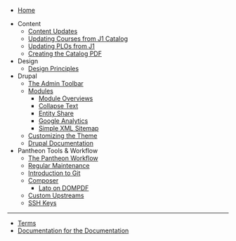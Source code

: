 <!-- docs/_sidebar.md -->

* [Home](/)
- Content
	* [Content Updates](/content-updates.md)
	* [Updating Courses from J1 Catalog](/updating-courses-catalog.md)
	* [Updating PLOs from J1](/updating-program-learning-outcomes.md)
	* [Creating the Catalog PDF](/creating-the-catalog-pdf.md)
- Design
	* [Design Principles](/design-principles.md)
- Drupal
	* [The Admin Toolbar](/the-admin-toolbar.md)
	* [Modules](/modules.md)
		* [Module Overviews](/module-overviews.md)
		* [Collapse Text](/collapse-text.md)
		* [Entity Share](/entity-share.md)
		* [Google Analytics](/google-analytics.md)
		* [Simple XML Sitemap](/simple-xml-sitemap.md)
	* [Customizing the Theme](/customizing-the-theme.md)
	* [Drupal Documentation](https://www.drupal.org/documentation)
- Pantheon Tools & Workflow
	* [The Pantheon Workflow](/the-pantheon-workflow.md)
	* [Regular Maintenance](/regular-maintenance.md)
	* [Introduction to Git](/introduction-to-git.md)
	* [Composer](/composer.md)
		* [Lato on DOMPDF](/lato-on-dompdf.md)
	* [Custom Upstreams](/custom-upstreams.md)
	* [SSH Keys](/ssh-keys.md)
- - - -
* [Terms](/terms.md)
* [Documentation for the Documentation](/documentation-for-the-documentation.md)
